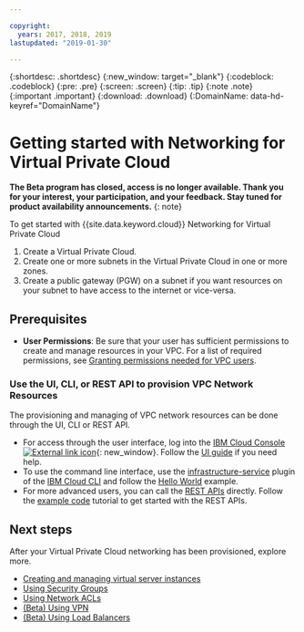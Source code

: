 ```yaml
---

copyright:
  years: 2017, 2018, 2019
lastupdated: "2019-01-30"

---
```


{:shortdesc: .shortdesc}
{:new_window: target="_blank"}
{:codeblock: .codeblock}
{:pre: .pre}
{:screen: .screen}
{:tip: .tip}
{:note .note}
{:important .important}
{:download: .download}
{:DomainName: data-hd-keyref="DomainName"}

# Getting started with Networking for Virtual Private Cloud

**The Beta program has closed, access is no longer available. Thank you for your interest, your participation, and your feedback. Stay tuned for product availability announcements.**
{: note}


To get started with {{site.data.keyword.cloud}} Networking for Virtual Private Cloud

1. Create a Virtual Private Cloud.
2. Create one or more subnets in the Virtual Private Cloud in one or more zones.
3. Create a public gateway (PGW) on a subnet if you want resources on your subnet to have access to the internet or vice-versa.

## Prerequisites

 * **User Permissions**: Be sure that your user has sufficient permissions to create and manage resources in your VPC. For a list of required permissions, see [Granting permissions needed for VPC users](../vpc/vpc-user-permissions.html).

### Use the UI, CLI, or REST API to provision VPC Network Resources

The provisioning and managing of VPC network resources can be done through the UI, CLI or REST API.

* For access through the user interface, log into the [IBM Cloud Console ![External link icon](../../icons/launch-glyph.svg "External link icon")]( https://{DomainName}/vpc){: new_window}. Follow the [UI guide](../vpc/console-tutorial.html) if you need help.
* To use the command line interface, use the [infrastructure-service](/docs/infrastructure-service-cli-plugin/vpc-cli-reference.html) plugin of the [IBM Cloud CLI](/docs/cli/reference/bluemix_cli/get_started.html#getting-started) and follow the [Hello World](../vpc/hello-world-vpc.html) example.
* For more advanced users, you can call the [REST APIs](../vpc/api-doc-wrapper.html) directly. Follow the [example code](../vpc/example-code.html) tutorial to get started with the REST APIs.

## Next steps

After your Virtual Private Cloud networking has been provisioned, explore more.

* [Creating and managing virtual server instances](../vpc/create-manage-vsi.html)
* [Using Security Groups](security-groups.html)
* [Using Network ACLs](using-acls.html)
* [(Beta) Using VPN](using-vpn.html)
* [(Beta) Using Load Balancers](using-lbaas.html)
